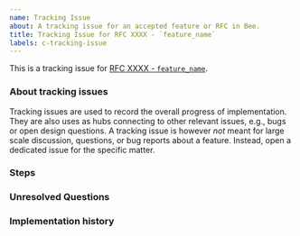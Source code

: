 ```yaml
---
name: Tracking Issue
about: A tracking issue for an accepted feature or RFC in Bee.
title: Tracking Issue for RFC XXXX - `feature_name`
labels: c-tracking-issue
---
```


<!--
Thank you for creating a tracking issue!
Make sure to include the relevant RFC for the feature if it has one.
Otherwise provide a short summary of the feature and link any relevant PRs or issues.
Remember to add appropriate labels to the tracking issue.
-->

This is a tracking issue for [RFC XXXX - `feature_name`](https://github.com/iotaledger/bee-rfcs/pull/XXXX).

### About tracking issues

Tracking issues are used to record the overall progress of implementation.
They are also uses as hubs connecting to other relevant issues, e.g., bugs or open design questions.
A tracking issue is however *not* meant for large scale discussion, questions, or bug reports about a feature.
Instead, open a dedicated issue for the specific matter.

### Steps

<!--
Include each step required to complete the feature.
-->

### Unresolved Questions

<!--
Include any open questions that need to be answered before the feature can be stabilised.
-->

### Implementation history

<!--
Include a list of all the PRs that were involved in implementing the feature.
-->
